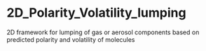 # 2D_Polarity_Volatility_lumping
2D framework for lumping of gas or aerosol components based on predicted polarity and volatility of molecules
